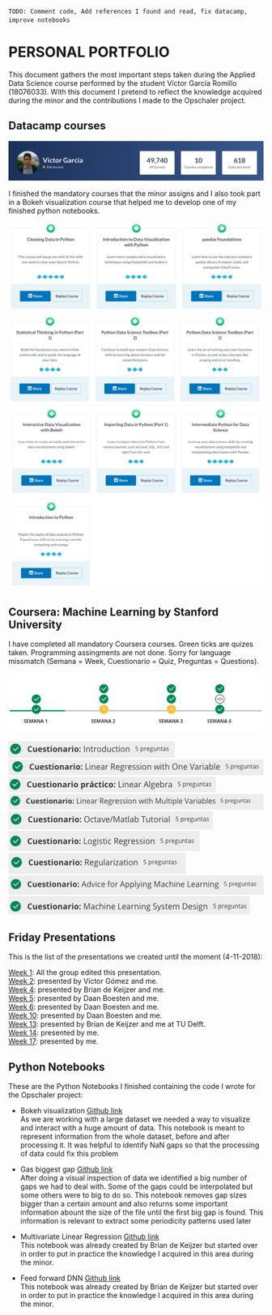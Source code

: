 `TODO: Comment code, Add references I found and read, fix datacamp, improve notebooks`
# PERSONAL PORTFOLIO

This document gathers the most important steps taken during the Applied Data Science course performed by the student Víctor García Romillo (18076033). With this document I pretend to reflect the knowledge acquired during the minor and the contributions I made to the Opschaler project.

## Datacamp courses

![Summary](https://github.com/deKeijzer/KB-74-OPSCHALER/blob/master/Personal_folders/Vector/Resources_portfolio/Captura%20de%20pantalla%202019-01-10%20a%20las%2013.29.57.png)

I finished the mandatory courses that the minor assigns and I also took part in a Bokeh visualization course that helped me to develop one of my finished python notebooks.

![courses part 1](https://github.com/deKeijzer/KB-74-OPSCHALER/blob/master/Personal_folders/Vector/Resources_portfolio/Captura%20de%20pantalla%202019-01-10%20a%20las%2012.32.56.png)
![courses part 2](https://github.com/deKeijzer/KB-74-OPSCHALER/blob/master/Personal_folders/Vector/Resources_portfolio/Captura%20de%20pantalla%202019-01-10%20a%20las%2012.40.43.png)
![courses part 3](https://github.com/deKeijzer/KB-74-OPSCHALER/blob/master/Personal_folders/Vector/Resources_portfolio/Captura%20de%20pantalla%202019-01-10%20a%20las%2012.40.53.png)
![courses part 4](https://github.com/deKeijzer/KB-74-OPSCHALER/blob/master/Personal_folders/Vector/Resources_portfolio/Captura%20de%20pantalla%202019-01-10%20a%20las%2012.41.05.png)


## Coursera: Machine Learning by Stanford University
I have completed all mandatory Coursera courses. Green ticks are quizes taken. Programming assingments are not done. Sorry for language missmatch (Semana = Week, Cuestionario = Quiz, Preguntas = Questions).

![Coursera](https://github.com/deKeijzer/KB-74-OPSCHALER/blob/master/Personal_folders/Vector/Resources_portfolio/coursera.png)

![1](https://github.com/deKeijzer/KB-74-OPSCHALER/blob/master/Personal_folders/Vector/Resources_portfolio/Intro.png)<br/> 
![2](https://github.com/deKeijzer/KB-74-OPSCHALER/blob/master/Personal_folders/Vector/Resources_portfolio/Linear%20reg%20with%20one.png)<br/> 
![3](https://github.com/deKeijzer/KB-74-OPSCHALER/blob/master/Personal_folders/Vector/Resources_portfolio/Linear%20Alg.png)<br/>
![4](https://github.com/deKeijzer/KB-74-OPSCHALER/blob/master/Personal_folders/Vector/Resources_portfolio/Linear%20reg%20with%20mult.png)<br/>
![5](https://github.com/deKeijzer/KB-74-OPSCHALER/blob/master/Personal_folders/Vector/Resources_portfolio/octave.png)<br/>
![6](https://github.com/deKeijzer/KB-74-OPSCHALER/blob/master/Personal_folders/Vector/Resources_portfolio/Logistic%20reg.png)<br/>
![7](https://github.com/deKeijzer/KB-74-OPSCHALER/blob/master/Personal_folders/Vector/Resources_portfolio/Regularization.png)<br/>
![8](https://github.com/deKeijzer/KB-74-OPSCHALER/blob/master/Personal_folders/Vector/Resources_portfolio/advice%20for%20ML.png)<br/>
![9](https://github.com/deKeijzer/KB-74-OPSCHALER/blob/master/Personal_folders/Vector/Resources_portfolio/ML%20syst%20design.png)<br/> 


## Friday Presentations

This is the list of the presentations we created until the moment (4-11-2018):

[Week 1](https://prezi.com/p/28wycwuqqggc/#present): All the group edited this presentation.<br/>
[Week 2](https://github.com/deKeijzer/KB-74-OPSCHALER/blob/master/appendix/friday%20presentations/7-9-2018.pptx): presented by Víctor Gómez and me.<br/>
[Week 4](https://github.com/deKeijzer/KB-74-OPSCHALER/blob/master/appendix/friday%20presentations/21-09-2018.pptx): presented by Brian de Keijzer and me.<br/>
[Week 5](https://github.com/deKeijzer/KB-74-OPSCHALER/blob/master/appendix/friday%20presentations/28-09-2018%20(TU%20delft%20meeting).pptx): presented by Daan Boesten and me.<br/>
[Week 6](https://github.com/deKeijzer/KB-74-OPSCHALER/blob/master/appendix/friday%20presentations/05-10-2018.pptx): presented by Daan Boesten and me.<br/>
[Week 10](https://github.com/deKeijzer/KB-74-OPSCHALER/blob/master/appendix/friday%20presentations/02-11-2018%20(1).pptx): presented by Daan Boesten and me.<br/>
[Week 13](https://github.com/deKeijzer/KB-74-OPSCHALER/blob/master/appendix/friday%20presentations/Opschaler%20partners%20presentation%20%20at%20TU%20Delft%20(13-11-2018).pptx): presented by Brian de Keijzer and me at TU Delft.<br/>
[Week 14](https://github.com/deKeijzer/KB-74-OPSCHALER/blob/master/appendix/friday%20presentations/30-11-2018.pptx): presented by me.<br/>
[Week 17](https://github.com/deKeijzer/KB-74-OPSCHALER/blob/master/appendix/friday%20presentations/21-11-2018.pptx): presented by me.<br/>


## Python Notebooks 

These are the Python Notebooks I finished containing the code I wrote for the Opschaler project:

- Bokeh visualization [Github link](https://github.com/deKeijzer/KB-74-OPSCHALER/blob/master/Personal_folders/Vector/Bokeh_graphs.ipynb)  
As we are working with a large dataset we needed a way to visualize and interact with a huge amount of data. This notebook is meant to represent information from the whole dataset, before and after processing it. It was helpful to identify NaN gaps so that the processing of data could fix this problem

- Gas biggest gap [Github link](https://github.com/deKeijzer/KB-74-OPSCHALER/blob/master/Personal_folders/Vector/gas_biggest_gap.ipynb)  
After doing a visual inspection of data we identified a big number of gaps we had to deal with. Some of the gaps could be interpolated but some others were to big to do so. This notebook removes gap sizes bigger than a certain amount and also returns some important information abount the size of the file until the first big gap is found. This information is relevant to extract some periodicity patterns used later

- Multivariate Linear Regression [Github link](https://github.com/deKeijzer/KB-74-OPSCHALER/blob/master/Personal_folders/Vector/MVR.ipynb)  
This notebook was already created by Brian de Keijzer but started over in order to put in practice the knowledge I acquired in this area during the minor.

- Feed forward DNN [Github link](https://github.com/deKeijzer/KB-74-OPSCHALER/blob/master/Personal_folders/Vector/DNN.ipynb)  
This notebook was already created by Brian de Keijzer but started over in order to put in practice the knowledge I acquired in this area during the minor.
